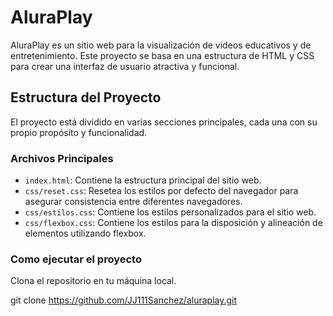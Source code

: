 # AluraPlay

AluraPlay es un sitio web para la visualización de videos educativos y de entretenimiento. Este proyecto se basa en una estructura de HTML y CSS para crear una interfaz de usuario atractiva y funcional.

## Estructura del Proyecto

El proyecto está dividido en varias secciones principales, cada una con su propio propósito y funcionalidad.

### Archivos Principales

- `index.html`: Contiene la estructura principal del sitio web.
- `css/reset.css`: Resetea los estilos por defecto del navegador para asegurar consistencia entre diferentes navegadores.
- `css/estilos.css`: Contiene los estilos personalizados para el sitio web.
- `css/flexbox.css`: Contiene los estilos para la disposición y alineación de elementos utilizando flexbox.

### Como ejecutar el proyecto

Clona el repositorio en tu máquina local.

git clone https://github.com/JJ111Sanchez/aluraplay.git







